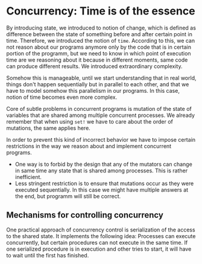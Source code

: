 # Concurrency: Time is of the essence

By introducing state, we introduced to notion of change, which is
defined as difference between the state of something before and after
certain point in time. Therefore, we introduced the notion of `time`.
According to this, we can not reason about our programs anymore only by
the code that is in certain portion of the programm, but we need to know
in which point of execution time are we reasoning about it because in
different moments, same code can produce different results. We
introduced extraordinary complexity.

Somehow this is manageable, until we start understanding that in real
world, things don't happen sequentially but in parallel to each other,
and that we have to model somehow this parallelism in our programs. In
this case, notion of time becomes even more complex.

Core of subtle problems in concurrent programs is mutation of the state
of variables that are shared among multiple concurrent processes. We
already remember that when using `set!` we have to care about the order
of mutations, the same applies here.

In order to prevent this kind of incorrect behavior we have to impose
certain restrictions in the way we reason about and implement concurrent
programs.

* One way is to forbid by the design that any of the mutators can
  change in same time any state that is shared among processes. This is
rather inefficient.
* Less stringent restriction is to ensure that mutations occur as they
  were executed sequentially. In this case we might have multiple
answers at the end, but programm will still be correct.

## Mechanisms for controlling concurrency

One practical approach of concurrency control is serialization of the
access to the shared state. It implements the following idea: Processes
can execute concurrently, but certain procedures can not execute in the
same time. If one serialized procedure is in execution and other tries
to start, it will have to wait until the first has finished.

